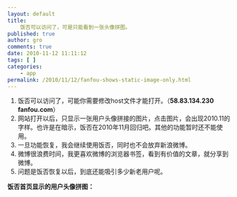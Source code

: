 ```yaml
---
layout: default
title: 
    饭否可以访问了，可是只能看到一张头像拼图。
published: true
author: gro
comments: true
date: 2010-11-12 11:11:12
tags: [ ]
categories:
    - app
permalink: /2010/11/12/fanfou-shows-static-image-only.html
---
```

  1. 饭否可以访问了，可能你需要修改host文件才能打开。（**58.83.134.230 fanfou.com**）
  2. 网站打开以后，只显示一张用户头像拼接的图片，点击图片，会出现2010.11的字样。也许是在暗示，饭否在2010年11月回归吧。其他的功能暂时还不能使用。
  3. 一旦功能恢复，我会继续使用饭否，同时也不会放弃新浪微博。
  4. 微博很浪费时间，我更喜欢微博的浏览器书签，看到有价值的文章，就分享到微博。
  5. 问题是饭否恢复以后，到底还能吸引多少新老用户呢。

**饭否首页显示的用户头像拼图：**

[][1]

 [1]: http://getfreeware.net/wp-content/uploads/2010/11/fanfou_index_image.png
